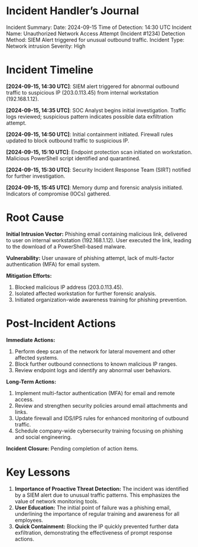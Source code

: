 # Incident Handler’s Journal
Incident Summary:
Date: 2024-09-15
Time of Detection: 14:30 UTC
Incident Name: Unauthorized Network Access Attempt (Incident #1234)
Detection Method: SIEM Alert triggered for unusual outbound traffic.
Incident Type: Network intrusion
Severity: High

# Incident Timeline

**[2024-09-15, 14:30 UTC]**: SIEM alert triggered for abnormal outbound traffic to suspicious IP (203.0.113.45) from internal workstation (192.168.1.12).

**[2024-09-15, 14:35 UTC]**: SOC Analyst begins initial investigation. Traffic logs reviewed; suspicious pattern indicates possible data exfiltration attempt.

**[2024-09-15, 14:50 UTC]**: Initial containment initiated. Firewall rules updated to block outbound traffic to suspicious IP.

**[2024-09-15, 15:10 UTC]**: Endpoint protection scan initiated on workstation. Malicious PowerShell script identified and quarantined.

**[2024-09-15, 15:30 UTC]**: Security Incident Response Team (SIRT) notified for further investigation.

**[2024-09-15, 15:45 UTC]**: Memory dump and forensic analysis initiated. Indicators of compromise (IOCs) gathered.
# Root Cause

**Initial Intrusion Vector:** Phishing email containing malicious link, delivered to user on internal workstation (192.168.1.12). User executed the link, leading to the download of a PowerShell-based malware.

**Vulnerability:** User unaware of phishing attempt, lack of multi-factor authentication (MFA) for email system.

**Mitigation Efforts:**
1. Blocked malicious IP address (203.0.113.45).
2. Isolated affected workstation for further forensic analysis.
3. Initiated organization-wide awareness training for phishing prevention.
# Post-Incident Actions

**Immediate Actions:**
1. Perform deep scan of the network for lateral movement and other affected systems.
2. Block further outbound connections to known malicious IP ranges.
3. Review endpoint logs and identify any abnormal user behaviors.

**Long-Term Actions:**
1. Implement multi-factor authentication (MFA) for email and remote access.
2. Review and strengthen security policies around email attachments and links.
3. Update firewall and IDS/IPS rules for enhanced monitoring of outbound traffic.
4. Schedule company-wide cybersecurity training focusing on phishing and social engineering.

**Incident Closure:** Pending completion of action items.
# Key Lessons

1. **Importance of Proactive Threat Detection:** The incident was identified by a SIEM alert due to unusual traffic patterns. This emphasizes the value of network monitoring tools.
2. **User Education:** The initial point of failure was a phishing email, underlining the importance of regular training and awareness for all employees.
3. **Quick Containment:** Blocking the IP quickly prevented further data exfiltration, demonstrating the effectiveness of prompt response actions.
